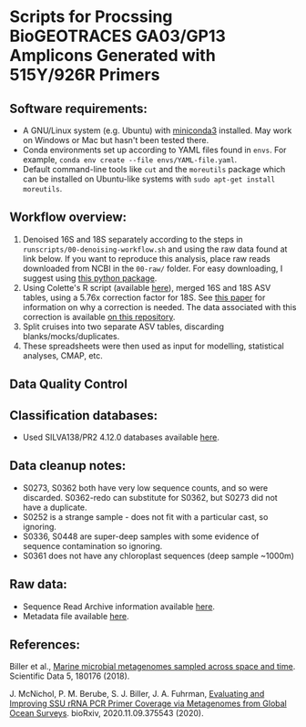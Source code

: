 # Scripts for Procssing BioGEOTRACES GA03/GP13 Amplicons Generated with 515Y/926R Primers

## Software requirements:

- A GNU/Linux system (e.g. Ubuntu) with [miniconda3](https://docs.conda.io/en/latest/miniconda.html#linux-installers) installed. May work on Windows or Mac but hasn't been tested there.
- Conda environments set up according to YAML files found in `envs`. For example, `conda env create --file envs/YAML-file.yaml`.
- Default command-line tools like `cut` and the `moreutils` package which can be installed on Ubuntu-like systems with `sudo apt-get install moreutils`.

## **Workflow overview:**

1. Denoised 16S and 18S separately according to the steps in `runscripts/00-denoising-workflow.sh` and using the raw data found at link below. If you want to reproduce this analysis, place raw reads downloaded from NCBI in the `00-raw/` folder. For easy downloading, I suggest using [this python package](https://github.com/wwood/kingfisher-download).
2. Using Colette's R script (available [here](https://github.com/fletchec99/normalizing_16S_18S_tags)), merged 16S and 18S ASV tables, using a 5.76x correction factor for 18S. See [this paper](https://www.biorxiv.org/content/10.1101/866731v1.abstract) for information on why a correction is needed. The data associated with this correction is available [on this repository](https://github.com/jcmcnch/18S_sequencing_bias_determination_GA03_GP13).
3. Split cruises into two separate ASV tables, discarding blanks/mocks/duplicates.
4. These spreadsheets were then used as input for modelling, statistical analyses, CMAP, etc.

## Data Quality Control

## Classification databases:

- Used SILVA138/PR2 4.12.0 databases available [here](https://osf.io/z8arq/).

## Data cleanup notes:

- S0273, S0362 both have very low sequence counts, and so were discarded. S0362-redo can substitute for S0362, but S0273 did not have a duplicate.
- S0252 is a strange sample - does not fit with a particular cast, so ignoring.
- S0336, S0448 are super-deep samples with some evidence of sequence contamination so ignoring.
- S0361 does not have any chloroplast sequences (deep sample ~1000m)

## Raw data:

- Sequence Read Archive information available [here](https://www.ncbi.nlm.nih.gov/bioproject/PRJNA659851).
- Metadata file available [here](SRA-metadata/metadata-7716900-processed-ok.tsv).

## References:

Biller et al., [Marine microbial metagenomes sampled across space and time](https://www.nature.com/articles/sdata2018176). Scientific Data 5, 180176 (2018).

J. McNichol, P. M. Berube, S. J. Biller, J. A. Fuhrman, [Evaluating and Improving SSU rRNA PCR Primer Coverage via Metagenomes from Global Ocean Surveys](https://www.biorxiv.org/content/10.1101/2020.11.09.375543v1). bioRxiv, 2020.11.09.375543 (2020).
